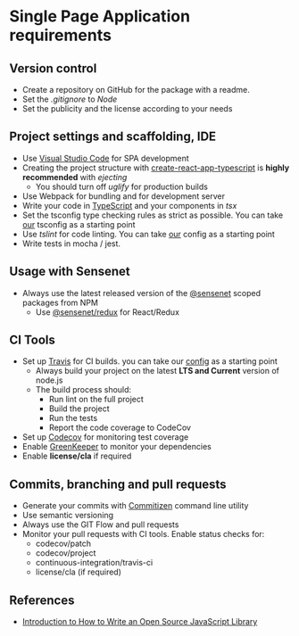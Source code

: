 # Single Page Application requirements

## Version control

 - Create a repository on GitHub for the package with a readme.
 - Set the *.gitignore* to *Node*
 - Set the publicity and the license according to your needs
 
## Project settings and scaffolding, IDE
 - Use [Visual Studio Code](https://code.visualstudio.com/) for SPA development
 - Creating the project structure with [create-react-app-typescript](https://github.com/wmonk/create-react-app-typescript) is **highly recommended** with *ejecting*
     - You should turn off *uglify* for production builds
 - Use Webpack for bundling and for development server
 - Write your code in [TypeScript](https://www.typescriptlang.org/) and your components in *tsx*
 - Set the tsconfig type checking rules as strict as possible. You can take [our](https://github.com/SenseNet/sn-dms-demo/blob/master/tsconfig.json) tsconfig as a starting point
 - Use *tslint* for code linting. You can take [our](https://github.com/SenseNet/sn-dms-demo/blob/master/tslint.json) config as a starting point
 - Write tests in mocha / jest.
 
## Usage with Sensenet
 - Always use the latest released version of the [@sensenet](https://www.npmjs.com/search?q=%40sensenet) scoped packages from NPM
    - Use [@sensenet/redux](https://www.npmjs.com/package/@sensenet/redux) for React/Redux 

## CI Tools
 - Set up [Travis](https://travis-ci.org/) for CI builds. you can take our [config](https://github.com/SenseNet/sn-client-core/blob/master/.travis.yml) as a starting point
    - Always build your project on the latest **LTS and Current** version of node.js
    - The build process should:
        - Run lint on the full project
        - Build the project
        - Run the tests
        - Report the code coverage to CodeCov
 - Set up [Codecov](https://codecov.io/) for monitoring test coverage
 - Enable [GreenKeeper](https://greenkeeper.io/) to monitor your dependencies
 - Enable **license/cla** if required
 
## Commits, branching and pull requests
 - Generate your commits with [Commitizen](https://github.com/commitizen/cz-cli) command line utility
 - Use semantic versioning
 - Always use the GIT Flow and pull requests
 - Monitor your pull requests with CI tools. Enable status checks for:
     - codecov/patch
     - codecov/project
     - continuous-integration/travis-ci
     - license/cla (if required)
     
## References
-  [Introduction to How to Write an Open Source JavaScript Library](https://egghead.io/lessons/javascript-introduction-to-how-to-write-an-open-source-javascript-library)

